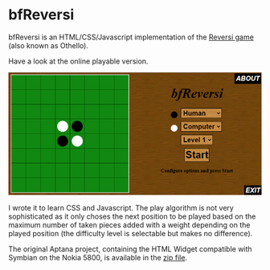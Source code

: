 # bfReversi

bfReversi is an HTML/CSS/Javascript implementation of the [Reversi game](https://en.wikipedia.org/wiki/Reversi) (also known as Othello).

Have a look at the online playable version.

![screenshot](screenshot.png)

I wrote it to learn CSS and Javascript. The play algorithm is not very sophisticated as it only choses the next position to be played based on the maximum number of taken pieces added with a weight depending on the played position (the difficulty level is selectable but makes no difference).

The original Aptana project, containing the HTML Widget compatible with Symbian on the Nokia 5800, is available in the [zip file](bfReversi.zip).
